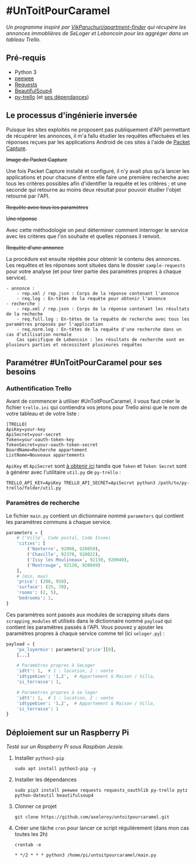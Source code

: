 # \#UnToitPourCaramel
_Un programme inspiré par [VikParuchuri/apartment-finder](https://github.com/VikParuchuri/apartment-finder) 
qui récupère les annonces immoblières de SeLoger et Leboncoin pour les aggréger dans un tableau Trello._

## Pré-requis
* Python 3
* [peewee](http://docs.peewee-orm.com/en/latest/)
* [Requests](https://requests.readthedocs.io/en/master/)
* [BeautifulSoup4](https://www.crummy.com/software/BeautifulSoup/bs4/doc/)
* [py-trello](https://pypi.python.org/pypi/py-trello/0.6.1) 
    (et [ses dépendances](https://github.com/sarumont/py-trello/blob/master/requirements.txt))


## Le processus d'ingénierie inversée
Puisque les sites exploités ne proposent pas publiquement d'API permettant de récupérer les annonces,
il m'a fallu étudier les requêtes effectuées et les réponses reçues par les applications Android de
ces sites à l'aide de [Packet Capture](https://play.google.com/store/apps/details?id=app.greyshirts.sslcapture).

~~Image de Packet Capture~~

Une fois Packet Capture installé et configuré, il n'y avait plus qu'à lancer les applications et pour chacune
d'entre elle faire une première recherche avec tous les critères possibles afin d'identifier la requête et
les critères ; et une seconde qui retourne au moins deux résultat pour pouvoir étudier l'objet retourné par
l'API.

~~Requête avec tous les paramètres~~

~~Une réponse~~

Avec cette méthodologie on peut déterminer comment interroger le service avec les critères que l'on souhaite et
quelles réponses il renvoit.

~~Requête d'une annonce~~

La procédure est ensuite répétée pour obtenir le contenu des annonces. Les requêtes et les réponses sont situées
dans le dossier `sample-requests` pour votre analyse (et pour tirer partie des paramètres propres à chaque service).
```
- annonce :
    - rep.xml / rep.json : Corps de la réponse contenant l'annonce
    - req.log : En-têtes de la requête pour obtenir l'annonce
- recherche :
    - rep.xml / rep.json : Corps de la réponse contenant les résultats de la recheche
    - req.full.log : En-têtes de la requête de recherche avec tous les paramètres proposés par l'application
    - req.norm.log : En-têtes de la requête d'une recherche dans un cas d'utilisation normale
    Cas spécifique de Leboncoin : les résultats de recherche sont en plusieurs parties et nécessitent plusieures requêtes
```

## Paramétrer \#UnToitPourCaramel pour ses besoins
### Authentification Trello
Avant de commencer à utiliser \#UnToitPourCaramel, il vous faut créer le fichier `trello.ini` qui contiendra vos
jetons pour Trello ainsi que le nom de votre tableau et de votre liste :
```
[TRELLO]
ApiKey=your-key
ApiSecret=your-secret
Token=your-oauth-token-key
TokenSecret=your-oauth-token-secret
BoardName=Recherche appartement
ListName=Nouveaux appartements
```
`ApiKey` et `ApiSecret` sont [à obtenir ici](https://trello.com/1/appKey/generate) tandis que `Token`
et `Token Secret` sont à générer avec l'utilitaire `util.py` de `py-trello` :
```
TRELLO_API_KEY=ApiKey TRELLO_API_SECRET=ApiSecret python3 /path/to/py-trello/folder/util.py
```

### Paramètres de recherche
Le fichier `main.py` contient un dictionnaire nommé `parameters` qui contient les paramètres communs à chaque service.
```python
parameters = {
    # ('Ville', Code postal, Code Insee)
    'cities': [
        ('Nanterre', 92000, 920050),
        ('Chaville', 92370, 920022),
        ('Issy les Moulineaux', 92130, 920040),
        ('Montrouge', 92120, 920049)
    ],
    # (min, max)
    'price': (200, 950),
    'surface': (25, 70),
    'rooms': (2, 5),
    'bedrooms': 1,
}
```
Ces paramètres sont passés aux modules de scrapping situés dans `scrapping_modules` et utilisés dans le dictionnaire
nommé `payload` qui contient les paramètres passés à l'API. Vous pouvez y ajouter les paramètres propres à chaque
service comme tel (ici `seloger.py`) :
```python
payload = {
    'px_loyermin': parameters['price'][0],
    [...]

    # Paramètres propres à SeLoger
    'idtt': 1,  # 1 : location, 2 : vente
    'idtypebien': '1,2',  # Appartement & Maison / Villa,
    'si_terrasse': 1,

    # Paramètres propres à se loger
    'idtt': 1,  # 1 : location, 2 : vente
    'idtypebien': '1,2',  # Appartement & Maison / Villa,
    'si_terrasse': 1
}
```

## Déploiement sur un Raspberry Pi
_Testé sur un Raspberry Pi sous Raspbian Jessie._

1. Installer `python3-pip`
    ```
    sudo apt install python3-pip -y
    ```
2. Installer les dépendances
    ```
    sudo pip3 install peewee requests requests_oauthlib py-trello pytz python-dateutil beautifulsoup4
    ```
3. Clonner ce projet
    ```
    git clone https://github.com/axeleroy/untoitpourcaramel.git
    ```
3. Créer une tâche `cron` pour lancer ce script régulièrement (dans mon cas toutes les 2h)
    ```
    crontab -e
    ```
    ```
    * */2 * * * python3 /home/pi/untoitpourcaramel/main.py
    ```
